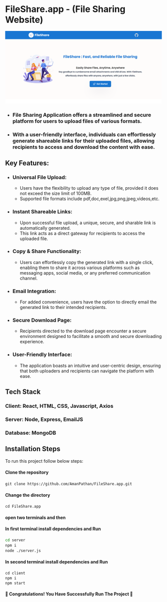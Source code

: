 
# FileShare.app - (File Sharing Website)

![Alt text](image.png)
- ### File Sharing Application offers a streamlined and secure platform for users to upload files of various formats.

- ### With a user-friendly interface, individuals can effortlessly generate shareable links for their uploaded files, allowing recipients to access and download the content with ease.



## Key Features:

- ### Universal File Upload: 
    - Users have the flexibility to upload any type of file,      provided it does not exceed the size limit of 100MB.
    - Supported file formats include pdf,doc,exel,jpg,png,jpeg,videos,etc.

- ### Instant Shareable Links: 
    - Upon successful file upload, a unique, secure, and sharable link is automatically generated. 
    - This link acts as a direct gateway for recipients to access the uploaded file.

- ### Copy & Share Functionality:
    - Users can effortlessly copy the generated link with a single click, enabling them to share it across various platforms such as messaging apps, social media, or any preferred communication channel.

- ### Email Integration:
    - For added convenience, users have the option to directly email the generated link to their intended recipients.

- ### Secure Download Page:
    - Recipients directed to the download page encounter a secure environment designed to facilitate a smooth and secure downloading experience.

- ### User-Friendly Interface:
    - The application boasts an intuitive and user-centric design, ensuring that both uploaders and recipients can navigate the platform with ease.






## Tech Stack

### Client: React, HTML, CSS, Javascript, Axios

### Server: Node, Express, EmailJS

### Database: MongoDB


## Installation Steps

To run this project follow below steps:

#### Clone the repository
`git clone https://github.com/AmanPathan/FileShare.app.git`

#### Change the directory
`cd FileShare.app`

#### open two terminals and then
#### In first terminal install dependencies and Run 
```bash
cd server
npm i
node ./server.js
```

#### In second terminal install dependencies and Run
```
cd client
npm i
npm start
```

#### 🎉 Congratulations! You Have Successfully Run The Project 🎉
